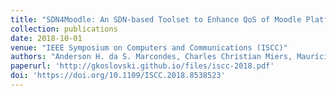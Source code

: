 ```yaml
---
title: "SDN4Moodle: An SDN-based Toolset to Enhance QoS of Moodle Platform"
collection: publications
date: 2018-10-01
venue: "IEEE Symposium on Computers and Communications (ISCC)"
authors: "Anderson H. da S. Marcondes, Charles Christian Miers, Maurício Aronne Pillon, Guilherme Piêgas Koslovski"
paperurl: 'http://gkoslovski.github.io/files/iscc-2018.pdf'
doi: 'https://doi.org/10.1109/ISCC.2018.8538523'
---
```

